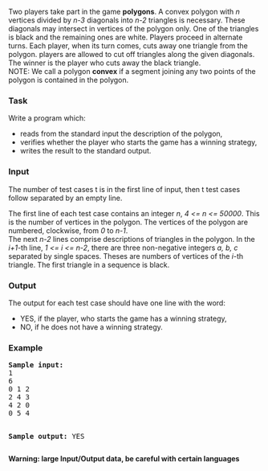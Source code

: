 <p>
Two players take part in the game <b>polygons</b>. A convex polygon with <i> n</i> vertices divided by
<i> n-3</i> diagonals into <i> n-2</i> triangles is necessary.
These diagonals may intersect in vertices of the polygon only. One of the triangles is black and the
remaining ones are white. Players proceed in alternate turns. Each player, when
its turn comes, cuts away one
triangle from the polygon. players are allowed to cut off triangles along the given
diagonals. The winner is the player who cuts away the black triangle.<br>
NOTE: We call a polygon <b> convex</b> if a segment joining any two points of
the polygon is contained in the polygon.
</p>

<h3>Task</h3>
<p>
Write a program which:&nbsp;
</p>
<ul>
 <li>reads from the standard input the description of the polygon,
 </li><li>verifies whether the player who starts the game has a winning strategy,
 </li><li>writes the result to the standard output. 
</li></ul>

<h3>Input</h3>
<p>
The number of test cases t is in the first line of input, then t test cases follow separated by an empty line.

The first line of each test case contains an integer <i>n</i>,<i> 4 &lt;= n &lt;=
50000</i>. This is the number of vertices in the polygon. The vertices of the polygon
are numbered, clockwise, from
<i> 0</i> to <i>n-1</i>.<br>
The next <i> n-2</i> lines comprise descriptions of triangles in the polygon. In the<i>
i+1</i>-th line, <i> 1 &lt;= i &lt;= n-2</i>, there are three non-negative
integers <i>a, b, c</i> 
separated by single spaces. Theses are numbers of vertices of the <i>i</i>-th triangle. The first triangle in a
sequence is black.
</p>

<h3>Output</h3>
<p>
The output for each test case should have one line with the word:
</p>
<ul>
 <li>YES, if the player, who starts the game has a winning
  strategy,</li>
 <li>NO, if he does not have a winning strategy.</li>
</ul>

<h3>Example</h3>
<pre><b>Sample input:</b>
1
6
0 1 2
2 4 3
4 2 0
0 5 4

<b>Sample output:</b>
YES</pre>

<b>Warning: large Input/Output data, be careful with certain languages</b>